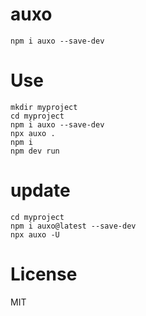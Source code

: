 # auxo
```
npm i auxo --save-dev
```

# Use
```
mkdir myproject
cd myproject
npm i auxo --save-dev
npx auxo .
npm i
npm dev run
```

# update
```
cd myproject
npm i auxo@latest --save-dev
npx auxo -U
```

# License
MIT
